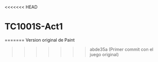 <<<<<<< HEAD
# TC1001S-Act1
=======
Version original de Paint
>>>>>>> abde35a (Primer commit con el juego original)
